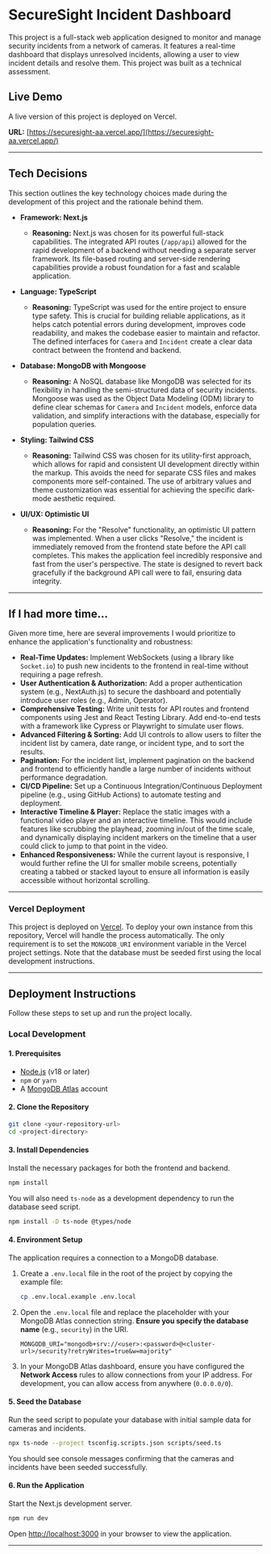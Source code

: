 # SecureSight Incident Dashboard

This project is a full-stack web application designed to monitor and manage security incidents from a network of cameras. It features a real-time dashboard that displays unresolved incidents, allowing a user to view incident details and resolve them. This project was built as a technical assessment.

## Live Demo

A live version of this project is deployed on Vercel.

**URL:** [https://securesight-aa.vercel.app/](https://securesight-aa.vercel.app/) 

---

## Tech Decisions

This section outlines the key technology choices made during the development of this project and the rationale behind them.

-   **Framework: Next.js**
    -   **Reasoning:** Next.js was chosen for its powerful full-stack capabilities. The integrated API routes (`/app/api`) allowed for the rapid development of a backend without needing a separate server framework. Its file-based routing and server-side rendering capabilities provide a robust foundation for a fast and scalable application.

-   **Language: TypeScript**
    -   **Reasoning:** TypeScript was used for the entire project to ensure type safety. This is crucial for building reliable applications, as it helps catch potential errors during development, improves code readability, and makes the codebase easier to maintain and refactor. The defined interfaces for `Camera` and `Incident` create a clear data contract between the frontend and backend.

-   **Database: MongoDB with Mongoose**
    -   **Reasoning:** A NoSQL database like MongoDB was selected for its flexibility in handling the semi-structured data of security incidents. Mongoose was used as the Object Data Modeling (ODM) library to define clear schemas for `Camera` and `Incident` models, enforce data validation, and simplify interactions with the database, especially for population queries.

-   **Styling: Tailwind CSS**
    -   **Reasoning:** Tailwind CSS was chosen for its utility-first approach, which allows for rapid and consistent UI development directly within the markup. This avoids the need for separate CSS files and makes components more self-contained. The use of arbitrary values and theme customization was essential for achieving the specific dark-mode aesthetic required.

-   **UI/UX: Optimistic UI**
    -   **Reasoning:** For the "Resolve" functionality, an optimistic UI pattern was implemented. When a user clicks "Resolve," the incident is immediately removed from the frontend state before the API call completes. This makes the application feel incredibly responsive and fast from the user's perspective. The state is designed to revert back gracefully if the background API call were to fail, ensuring data integrity.

---

## If I had more time…

Given more time, here are several improvements I would prioritize to enhance the application's functionality and robustness:

-   **Real-Time Updates:** Implement WebSockets (using a library like `Socket.io`) to push new incidents to the frontend in real-time without requiring a page refresh.
-   **User Authentication & Authorization:** Add a proper authentication system (e.g., NextAuth.js) to secure the dashboard and potentially introduce user roles (e.g., Admin, Operator).
-   **Comprehensive Testing:** Write unit tests for API routes and frontend components using Jest and React Testing Library. Add end-to-end tests with a framework like Cypress or Playwright to simulate user flows.
-   **Advanced Filtering & Sorting:** Add UI controls to allow users to filter the incident list by camera, date range, or incident type, and to sort the results.
-   **Pagination:** For the incident list, implement pagination on the backend and frontend to efficiently handle a large number of incidents without performance degradation.
-   **CI/CD Pipeline:** Set up a Continuous Integration/Continuous Deployment pipeline (e.g., using GitHub Actions) to automate testing and deployment.
-   **Interactive Timeline & Player:** Replace the static images with a functional video player and an interactive timeline. This would include features like scrubbing the playhead, zooming in/out of the time scale, and dynamically displaying incident markers on the timeline that a user could click to jump to that point in the video.
-   **Enhanced Responsiveness:** While the current layout is responsive, I would further refine the UI for smaller mobile screens, potentially creating a tabbed or stacked layout to ensure all information is easily accessible without horizontal scrolling.

---

### Vercel Deployment

This project is deployed on [Vercel](https://vercel.com/). To deploy your own instance from this repository, Vercel will handle the process automatically. The only requirement is to set the `MONGODB_URI` environment variable in the Vercel project settings. Note that the database must be seeded first using the local development instructions.

---

## Deployment Instructions

Follow these steps to set up and run the project locally.

### Local Development

#### 1. Prerequisites

-   [Node.js](https://nodejs.org/) (v18 or later)
-   `npm` or `yarn`
-   A [MongoDB Atlas](https://www.mongodb.com/cloud/atlas) account

#### 2. Clone the Repository

```bash
git clone <your-repository-url>
cd <project-directory>
```

#### 3. Install Dependencies

Install the necessary packages for both the frontend and backend.

```bash
npm install
```

You will also need `ts-node` as a development dependency to run the database seed script.

```bash
npm install -D ts-node @types/node
```

#### 4. Environment Setup

The application requires a connection to a MongoDB database.

1.  Create a `.env.local` file in the root of the project by copying the example file:
    ```bash
    cp .env.local.example .env.local
    ```
2.  Open the `.env.local` file and replace the placeholder with your MongoDB Atlas connection string. **Ensure you specify the database name** (e.g., `security`) in the URI.
    ```
    MONGODB_URI="mongodb+srv://<user>:<password>@<cluster-url>/security?retryWrites=true&w=majority"
    ```
3.  In your MongoDB Atlas dashboard, ensure you have configured the **Network Access** rules to allow connections from your IP address. For development, you can allow access from anywhere (`0.0.0.0/0`).

#### 5. Seed the Database

Run the seed script to populate your database with initial sample data for cameras and incidents.

```bash
npx ts-node --project tsconfig.scripts.json scripts/seed.ts
```

You should see console messages confirming that the cameras and incidents have been seeded successfully.

#### 6. Run the Application

Start the Next.js development server.

```bash
npm run dev
```

Open [http://localhost:3000](http://localhost:3000) in your browser to view the application.


---
